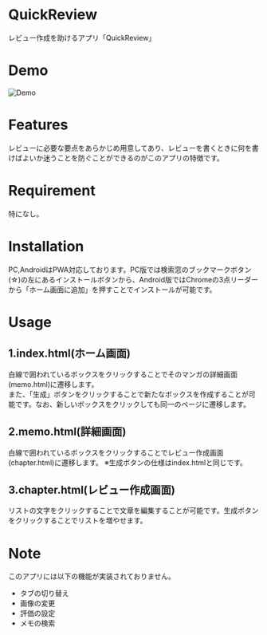 # QuickReview
レビュー作成を助けるアプリ「QuickReview」
# Demo  
![Demo](https://github.com/user-attachments/assets/9dd0de05-4b64-4016-a2a6-a446262b744b)
# Features
レビューに必要な要点をあらかじめ用意してあり、レビューを書くときに何を書けばよいか迷うことを防ぐことができるのがこのアプリの特徴です。
# Requirement
特になし。
# Installation
PC,AndroidはPWA対応しております。PC版では検索窓のブックマークボタン(☆)の左にあるインストールボタンから、Android版ではChromeの3点リーダーから「ホーム画面に追加」を押すことでインストールが可能です。
# Usage
## 1.index.html(ホーム画面)
白線で囲われているボックスをクリックすることでそのマンガの詳細画面(memo.html)に遷移します。  
また、「生成」ボタンをクリックすることで新たなボックスを作成することが可能です。なお、新しいボックスをクリックしても同一のページに遷移します。
## 2.memo.html(詳細画面)
白線で囲われているボックスをクリックすることでレビュー作成画面(chapter.html)に遷移します。
※生成ボタンの仕様はindex.htmlと同じです。
## 3.chapter.html(レビュー作成画面)
リストの文字をクリックすることで文章を編集することが可能です。生成ボタンをクリックすることでリストを増やせます。
# Note
このアプリには以下の機能が実装されておりません。
* タブの切り替え
* 画像の変更
* 評価の設定
* メモの検索




